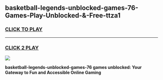 
## basketball-legends-unblocked-games-76-Games-Play-Unblocked-&-Free-ttza1
<h3>
<a href="https://premium76.site?title=basketball-legends-unblocked-games-76&ref=24A">CLICK TO PLAY</a></h3>
<hr>

<h3>
<a href="https://premium76.site?title=basketball-legends-unblocked-games-76&ref=24A">CLICK 2 PLAY</a>
  
</h3>

<a href="https://premium76.site?title=basketball-legends-unblocked-games-76&ref=24A"><img src="https://clearcache.store/games.png"></a>


**basketball-legends-unblocked-games-76 games unblocked: Your Gateway to Fun and Accessible Online Gaming**
